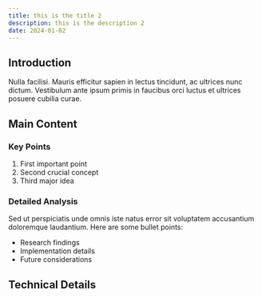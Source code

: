 ```yaml
---
title: this is the title 2
description: this is the description 2
date: 2024-01-02
---
```


## Introduction

Nulla facilisi. Mauris efficitur sapien in lectus tincidunt, ac ultrices nunc dictum. Vestibulum ante ipsum primis in faucibus orci luctus et ultrices posuere cubilia curae.

## Main Content

### Key Points

1. First important point
2. Second crucial concept
3. Third major idea

### Detailed Analysis

Sed ut perspiciatis unde omnis iste natus error sit voluptatem accusantium doloremque laudantium. Here are some bullet points:

- Research findings
- Implementation details
- Future considerations

## Technical Details
